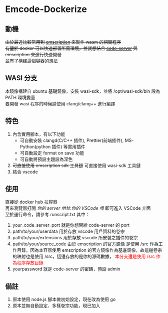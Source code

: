 # Emcode-Dockerize

## 動機

~~由於最近比較常用到 [emscription](https://github.com/emscripten-core/emscripten) 來製作 wasm 的相關程序~~  
~~有鑒於 docker 可以快速部署所需環境，並就想結合 [code-server](https://github.com/coder/code-server) 與~~ ~~emscription 來進行快速開發~~  
~~並有了構建這個容器的想法~~

## WASI 分支

本鏡像構建自 ubuntu 基礎鏡像，安裝 wasi-sdk，並將 /opt/wasi-sdk/bin 設為 PATH 環境變量  
要開發 wasi 程序的時候請使用 clang/clang++ 進行編譯

## 特色

1. 內含實用腳本，有以下功能
   - 可自動安裝 clangd(C/C++ 插件), Prettier(前端插件), MS-Python(python 插件) 等實用插件
   - 可自動設定 format on save 功能
   - 可自動將預設主題設為深色
2. ~~可直接使用 emscription sdk 工具鏈~~ 可直接使用 wasi-sdk 工具鏈
3. 結合 vscode

## 使用

直接從 docker hub 拉容器  
再來瀏覽器打開 _你的 server 地址_:_你的 VSCode 埠_ 即可進入 VSCode 介面  
至於運行命令，請參考 runscript.txt
其中：

1. your_code_server_port 就是你想開給 code-server 的 port
2. path/to/your/userdata 用於存放 vscode 用戶資料的卷宗
3. path/to/your/extensions 用於存放 vscode 所安裝之插件的卷宗
4. path/to/your/source_code 由於 emscription 的[官方鏡像](https://hub.docker.com/r/emscripten/emsdk) 是使用 /src 作為工作目錄，因為本容器使用 emscription 的官方鏡像作為基底鏡像，故這邊卷宗的映射也是使用 /src，這邊存放的是你的源碼數據，<span style="color: red"> 本分支還是使用 /src 作為程序存放目錄 </span>
5. yourpassword 就是 code-server 的密碼，預設 admin

## 備註

1. 原本使用 node.js 腳本做初始設定，現在改為使用 go
2. 原本並無自動設定、多樣卷宗功能，現已加入
